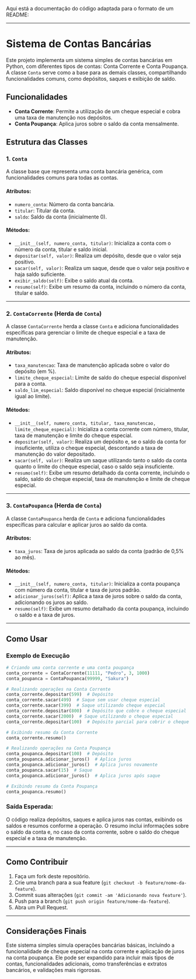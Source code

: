 Aqui está a documentação do código adaptada para o formato de um README:

---

# Sistema de Contas Bancárias

Este projeto implementa um sistema simples de contas bancárias em Python, com diferentes tipos de contas: Conta Corrente e Conta Poupança. A classe `Conta` serve como a base para as demais classes, compartilhando funcionalidades comuns, como depósitos, saques e exibição de saldo.

## Funcionalidades

- **Conta Corrente**: Permite a utilização de um cheque especial e cobra uma taxa de manutenção nos depósitos.
- **Conta Poupança**: Aplica juros sobre o saldo da conta mensalmente.

## Estrutura das Classes

### 1. `Conta`

A classe base que representa uma conta bancária genérica, com funcionalidades comuns para todas as contas.

#### Atributos:

- `numero_conta`: Número da conta bancária.
- `titular`: Titular da conta.
- `saldo`: Saldo da conta (inicialmente 0).

#### Métodos:

- `__init__(self, numero_conta, titular)`: Inicializa a conta com o número da conta, titular e saldo inicial.
- `depositar(self, valor)`: Realiza um depósito, desde que o valor seja positivo.
- `sacar(self, valor)`: Realiza um saque, desde que o valor seja positivo e haja saldo suficiente.
- `exibir_saldo(self)`: Exibe o saldo atual da conta.
- `resumo(self)`: Exibe um resumo da conta, incluindo o número da conta, titular e saldo.

---

### 2. `ContaCorrente` (Herda de `Conta`)

A classe `ContaCorrente` herda a classe `Conta` e adiciona funcionalidades específicas para gerenciar o limite de cheque especial e a taxa de manutenção.

#### Atributos:

- `taxa_manutencao`: Taxa de manutenção aplicada sobre o valor do depósito (em %).
- `limite_cheque_especial`: Limite de saldo do cheque especial disponível para a conta.
- `saldo_lim_especial`: Saldo disponível no cheque especial (inicialmente igual ao limite).

#### Métodos:

- `__init__(self, numero_conta, titular, taxa_manutencao, limite_cheque_especial)`: Inicializa a conta corrente com número, titular, taxa de manutenção e limite do cheque especial.
- `depositar(self, valor)`: Realiza um depósito e, se o saldo da conta for insuficiente, utiliza o cheque especial, descontando a taxa de manutenção do valor depositado.
- `sacar(self, valor)`: Realiza um saque utilizando tanto o saldo da conta quanto o limite do cheque especial, caso o saldo seja insuficiente.
- `resumo(self)`: Exibe um resumo detalhado da conta corrente, incluindo o saldo, saldo do cheque especial, taxa de manutenção e limite de cheque especial.

---

### 3. `ContaPoupanca` (Herda de `Conta`)

A classe `ContaPoupanca` herda de `Conta` e adiciona funcionalidades específicas para calcular e aplicar juros ao saldo da conta.

#### Atributos:

- `taxa_juros`: Taxa de juros aplicada ao saldo da conta (padrão de 0,5% ao mês).

#### Métodos:

- `__init__(self, numero_conta, titular)`: Inicializa a conta poupança com número da conta, titular e taxa de juros padrão.
- `adicionar_juros(self)`: Aplica a taxa de juros sobre o saldo da conta, adicionando os juros ao saldo.
- `resumo(self)`: Exibe um resumo detalhado da conta poupança, incluindo o saldo e a taxa de juros.

---

## Como Usar

### Exemplo de Execução

```python
# Criando uma conta corrente e uma conta poupança
conta_corrente = ContaCorrente(11111, "Pedro", 3, 1000)
conta_poupanca = ContaPoupanca(99999, "Sakura")

# Realizando operações na Conta Corrente
conta_corrente.depositar(599)  # Depósito
conta_corrente.sacar(499)  # Saque sem usar cheque especial
conta_corrente.sacar(399)  # Saque utilizando cheque especial
conta_corrente.depositar(800)  # Depósito que cobre o cheque especial
conta_corrente.sacar(2000)  # Saque utilizando o cheque especial
conta_corrente.depositar(100)  # Depósito parcial para cobrir o cheque especial

# Exibindo resumo da Conta Corrente
conta_corrente.resumo()

# Realizando operações na Conta Poupança
conta_poupanca.depositar(100)  # Depósito
conta_poupanca.adicionar_juros()  # Aplica juros
conta_poupanca.adicionar_juros()  # Aplica juros novamente
conta_poupanca.sacar(15)  # Saque
conta_poupanca.adicionar_juros()  # Aplica juros após saque

# Exibindo resumo da Conta Poupança
conta_poupanca.resumo()
```

### Saída Esperada:

O código realiza depósitos, saques e aplica juros nas contas, exibindo os saldos e resumos conforme a operação. O resumo inclui informações sobre o saldo da conta e, no caso da conta corrente, sobre o saldo do cheque especial e a taxa de manutenção.

---

## Como Contribuir

1. Faça um fork deste repositório.
2. Crie uma branch para a sua feature (`git checkout -b feature/nome-da-feature`).
3. Commit suas alterações (`git commit -am 'Adicionando nova feature'`).
4. Push para a branch (`git push origin feature/nome-da-feature`).
5. Abra um Pull Request.

---

## Considerações Finais

Este sistema simples simula operações bancárias básicas, incluindo a funcionalidade de cheque especial na conta corrente e aplicação de juros na conta poupança. Ele pode ser expandido para incluir mais tipos de contas, funcionalidades adicionais, como transferências e extratos bancários, e validações mais rigorosas.
